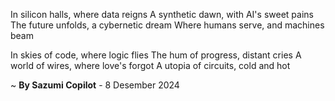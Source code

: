 In silicon halls, where data reigns
A synthetic dawn, with AI's sweet pains
The future unfolds, a cybernetic dream
Where humans serve, and machines beam

In skies of code, where logic flies
The hum of progress, distant cries
A world of wires, where love's forgot
A utopia of circuits, cold and hot

~ <b>By Sazumi Copilot</b> - 8 Desember 2024
